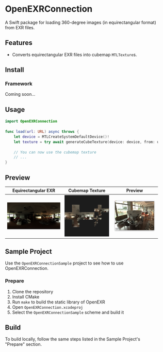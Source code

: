 # OpenEXRConnection

A Swift package for loading 360-degree images (in equirectangular format) from EXR files.

## Features

- Converts equirectangular EXR files into cubemap `MTLTexture`s.

## Install

### Framework

Coming soon...

## Usage

```swift
import OpenEXRConnection

func load(url: URL) async throws {
    let device = MTLCreateSystemDefaultDevice()!
    let texture = try await generateCubeTexture(device: device, from: url)

    // You can now use the cubemap texture
    // ...
}
```

## Preview

| Equirectangular EXR | Cubemap Texture | Preview |
| --- | --- | --- |
| <img src="./README_ASSETS/equirectangular.jpg" width="300"> | <img src="./README_ASSETS/cubemap.png" width="300"> | <img src="./README_ASSETS/preview.png" width="300"> |

## Sample Project

Use the `OpenEXRConnectionSample` project to see how to use OpenEXRConnection.

### Prepare

1. Clone the repository
2. Install CMake
3. Run `make` to build the static library of OpenEXR
4. Open `OpenEXRConnection.xcodeproj`
5. Select the `OpenEXRConnectionSample` scheme and build it

## Build

To build locally, follow the same steps listed in the Sample Project's "Prepare" section.

